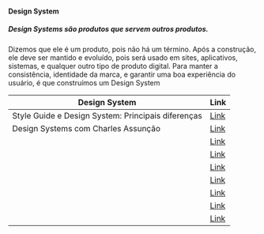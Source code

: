 
#### Design System

##### Design Systems são produtos que servem outros produtos.
Dizemos que ele é um produto, pois não há um término. Após a construção, ele deve ser mantido e evoluído, pois será usado em sites, aplicativos, sistemas, e qualquer outro tipo de produto digital. 
Para manter a consistência, identidade da marca, e garantir uma boa experiência do usuário, é que construímos um Design System

| Design System | Link | 
| ------ | ------ | 
| Style Guide e Design System: Principais diferenças | [Link](https://cursos.alura.com.br/extra/alura-mais/style-guide-e-design-system-principais-diferencas-c864) |
| Design Systems com Charles Assunção | [Link](https://www.youtube.com/watch?v=MLGFctEtmYQ) | 
| | [Link]() | 
| | [Link]() | 
| | [Link]() |  
| | [Link]() | 
| | [Link]() | 
| | [Link]() | 
| | [Link]() | 

